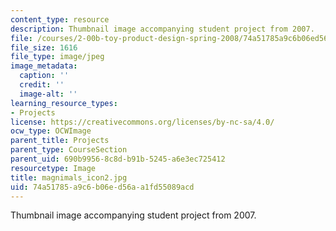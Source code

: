 ```yaml
---
content_type: resource
description: Thumbnail image accompanying student project from 2007.
file: /courses/2-00b-toy-product-design-spring-2008/74a51785a9c6b06ed56aa1fd55089acd_magnimals_icon2.jpg
file_size: 1616
file_type: image/jpeg
image_metadata:
  caption: ''
  credit: ''
  image-alt: ''
learning_resource_types:
- Projects
license: https://creativecommons.org/licenses/by-nc-sa/4.0/
ocw_type: OCWImage
parent_title: Projects
parent_type: CourseSection
parent_uid: 690b9956-8c8d-b91b-5245-a6e3ec725412
resourcetype: Image
title: magnimals_icon2.jpg
uid: 74a51785-a9c6-b06e-d56a-a1fd55089acd
---
```

Thumbnail image accompanying student project from 2007.